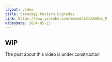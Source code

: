 ```yaml
---
layout: video
title: Strategy Pattern Upgrades
link: https://www.youtube.com/embed/sZDJJeDNe_M
videoDate: 2024-05-25
---
```


## WIP

The post about this video is under construction